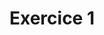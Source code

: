 ---
title: Exercice 1
position_number: 2
parameters:
  - name:
    content:
content_markdown: |-
  Créer une fonction en **PHP** qui prend 3 paramètres : **un signe**, **une valeur 1** et **une valeur 2**. Cette fonction permettra de faire une **addition**, **soustraction**, **multiplication** ou **division** lorsque l'on appelle cette fonction.
  {: .info }
left_code_blocks:
  - code_block: |2-
      /** Première Version : Avec IF / ELSE **/
      function calcul($signe, $valeur1, $valeur2) {
          // Vérifie le signe fourni
          if ($signe == '+') {
              // Si le signe est +, renvoie la somme des deux valeurs
              return $valeur1 + $valeur2;
          } else if ($signe == '-') {
              // Si le signe est -, renvoie la différence des deux valeurs
              return $valeur1 - $valeur2;
          } else if ($signe == '*') {
              // Si le signe est *, renvoie le produit des deux valeurs
              return $valeur1 * $valeur2;
          } else if ($signe == '/') {
              // Si le signe est /, vérifie si la valeur 2 est égale à 0 pour éviter une division par zéro
              if ($valeur2 == 0) {
                  // Si la valeur 2 est égale à 0, renvoie un message d'erreur indiquant une division par zéro
                  return "Erreur : division par zéro";
              } else {
                  // Sinon, renvoie le quotient des deux valeurs
                  return $valeur1 / $valeur2;
              }
          } else {
              // Si aucun de ces cas n'est vérifié, renvoie un message d'erreur indiquant que le signe n'est pas reconnu
              return "Erreur : signe non reconnu";
          }
      }
    title: Solution 1
    language: php
  - code_block: |2-
      /** Deuxième Version : Avec SWITCH / CASE  **/
      function calcul($signe, $valeur1, $valeur2) {
          // Vérifie le signe fourni
          switch ($signe) {
              case '+':
                  // Si le signe est +, renvoie la somme des deux valeurs
                  return $valeur1 + $valeur2;
              case '-':
                  // Si le signe est -, renvoie la différence des deux valeurs
                  return $valeur1 - $valeur2;
              case '*':
                  // Si le signe est *, renvoie le produit des deux valeurs
                  return $valeur1 * $valeur2;
              case '/':
                  // Si le signe est /, vérifie si la valeur 2 est égale à 0 pour éviter une division par zéro
                  if ($valeur2 == 0) {
                      // Si la valeur 2 est égale à 0, renvoie un message d'erreur indiquant une division par zéro
                      return "Erreur : division par zéro";
                  } else {
                      // Sinon, renvoie le quotient des deux valeurs
                      return $valeur1 / $valeur2;
                  }
              default:
                  // Si aucun de ces cas n'est vérifié, renvoie un message d'erreur indiquant que le signe n'est pas reconnu
                  return "Erreur : signe non reconnu";
          }
      }
    title: Solution 2
    language: php
right_code_blocks:
  - code_block: |-
      echo calcul('+', 3, 4); // Affiche 7  
      echo calcul('-', 5, 2); // Affiche 3  
      echo calcul('*', 6, 7); // Affiche 42  
      echo calcul('/', 8, 2); // Affiche 4  
      echo calcul('/', 9, 0); // Affiche "Erreur : division par zéro"  
      echo calcul('^', 2, 3); // Affiche "Erreur : signe non reconnu"
    title: Utilisation
    language: php
---